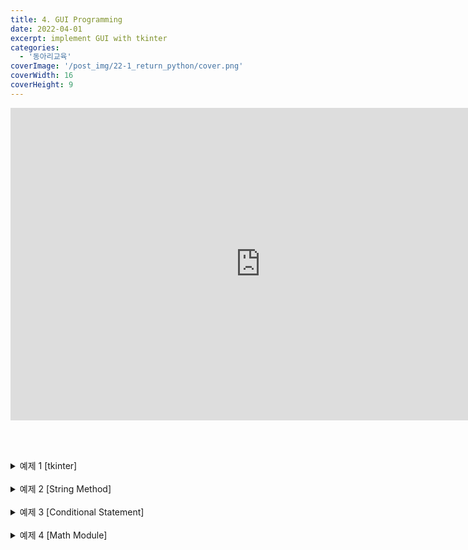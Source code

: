 ```yaml
---
title: 4. GUI Programming
date: 2022-04-01
excerpt: implement GUI with tkinter
categories:
  - '동아리교육'
coverImage: '/post_img/22-1_return_python/cover.png'
coverWidth: 16
coverHeight: 9
---
```


<iframe width="800" height="500" src="https://www.youtube.com/embed/zXF6vrFqjmE" title="YouTube video player" frameborder="0" allow="accelerometer; autoplay; clipboard-write; encrypted-media; gyroscope; picture-in-picture" allowfullscreen></iframe>

<br><br>

<details markdown="1">
<summary>예제 1 [tkinter]</summary>

Drag&Drop이 가능한 tkinter button을 설계합니다  
Drag event :

<br>

<details markdown="1">
<summary>정답</summary>

```python
import tkinter as tk

def on_drag_start(event):
    widget = event.widget
    widget._drag_start_x = event.x
    widget._drag_start_y = event.y

def on_drag_motion(event):
    widget = event.widget
    x = widget.winfo_x() - widget._drag_start_x + event.x
    y = widget.winfo_y() - widget._drag_start_y + event.y
    widget.place(x=x, y=y)

root = tk.Tk()
root.resizable(width=False, height=False)
root.geometry("800x600")

button = tk.Button(root, width=20, height=20, text="응애", font="24pt")
button.place(x=60, y=60)
button.bind("&lt;Button-1&gt;", func=on_drag_start)
button.bind("&lt;B1-Motion&gt;", func=on_drag_motion)

root.mainloop()
```

</details></details>

<br>

<details markdown="1">
<summary>예제 2 [String Method]</summary>

아래 구문을 실행하였을 때 어떤 결과가 출력될 지 예상하시오<br>

```python
s = "-----     Hello world      -----"
s.strip('-').strip().swapcase().count('L')
```

<details markdown="1">
<summary>정답</summary>

```python
    3
```

</details></details>

<br>

<details markdown="1">
<summary>예제 3 [Conditional Statement]</summary>

한 자리수 또는 두 자리수 자연수를 입력받아 이를 한글로 표기하는 코드를 작성하시오.

입력 예시

```python
    convertKorean(24)
    convertKorean(60)
    convertKorean(9)
    convertKorean(0)
    convertKorean(100)
```

출력 예시

```python
    이십사
    육십
    구
    범위에서 벗어났어요
    범위에서 벗어났어요
```

<details markdown="1">
<summary>정답</summary>

```python
def getKorean(num):
    if num == 1:
        return '일'
    elif num == 2:
        return '이'
    elif num == 3:
        return '삼'
    elif num == 4:
        return '사'
    elif num == 5:
        return '오'
    elif num == 6:
        return '육'
    elif num == 7:
        return '칠'
    elif num == 8:
        return '팔'
    elif num == 9:
        return '구'

    return '뭐임'


x = int(input())

if x <= 0 or x >= 100:
    print("범위를 벗어났어요")

else:
    ten = x//10
    one = x % 10

    if ten > 1:
        print(getKorean(ten), end='')

    if ten != 0:
        print(end="십")

    print(getKorean("원"))
```

getKorean 함수는 배열의 인덱스를 이용하면 훨씬 간단하게 구현 가능합니다.

</details></details>

<br>

<details markdown="1">
<summary>예제 4 [Math Module]</summary>

![Polar](https://encrypted-tbn0.gstatic.com/images?q=tbn:ANd9GcR1p569xyGBCJcMoVoo7-7L2-XNOexkDQ5niw&usqp=CAU)

님들 미분적분학에서 배울거^^

극좌표계는 위 그림과 같이, 반지름r과 각(θ)으로 표현된다. <br>
r은 극(원점)에서의 거리를 의미하고, <br>
θ는 0°(직교 좌표계의 x축 양의 방향에 해당)에서의 각도를 의미한다. <br>

극좌표계에 위치한 한 점(r, θ)을 <br>
직교 좌표계의 한 점(x, y)으로 바꾸기 위한 공식은 다음과 같다.<br>
𝑥= 𝑟cos⁡𝜃<br>
𝑦= 𝑟sin⁡𝜃

사용자로부터 반지름(r), 각도(°)를 입력받아 입력한 위치에 해당하는 <br>
극좌표계의 점을 직교좌표계의 좌표(x, y)로 출력하는 프로그램을 작성하시오.

입력 예시

```python
    Enter r: 5
    Enter degree: 90

    Enter r: 5
    Enter degree: 180
```

츨력 예시

```python
    (0.0, 5.0)

    (-5.0, 0.0)
```

<br>

<details markdown="1">
<summary>정답</summary>

```python
import math

def convertX(r, degree):
    return r * math.cos(math.radians(degree))
    # 또는, rad = deg * pi / 180 인 것을 이용해도 된다.
    # return r * math.cos(degree * math.pi / 180)

def convertY(r, degree):
    return r * math.sin(math.radians(degree))


r = float(input("Enter r: "))
degree = float(input("Enter degree: "))

print("({0:.1f}, {1:.1f})". format(convertX(r, degree), convertY(r, degree)))
```

</details></details>
